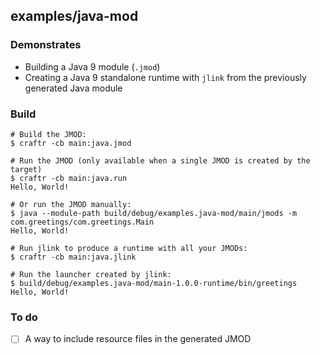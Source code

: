 ## examples/java-mod

### Demonstrates

* Building a Java 9 module (`.jmod`)
* Creating a Java 9 standalone runtime with `jlink` from the previously
  generated Java module

### Build

    # Build the JMOD:
    $ craftr -cb main:java.jmod

    # Run the JMOD (only available when a single JMOD is created by the target)
    $ craftr -cb main:java.run
    Hello, World!

    # Or run the JMOD manually:
    $ java --module-path build/debug/examples.java-mod/main/jmods -m com.greetings/com.greetings.Main
    Hello, World!

    # Run jlink to produce a runtime with all your JMODs:
    $ craftr -cb main:java.jlink

    # Run the launcher created by jlink:
    $ build/debug/examples.java-mod/main-1.0.0-runtime/bin/greetings
    Hello, World!

### To do

* [ ] A way to include resource files in the generated JMOD
